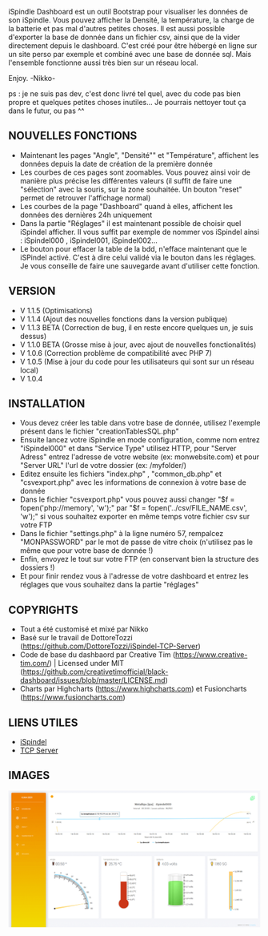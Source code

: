 iSpindle Dashboard est un outil Bootstrap pour visualiser les données de son iSpindle.
Vous pouvez afficher la Densité, la température, la charge de la batterie et pas mal d'autres petites choses.
Il est aussi possible d'exporter la base de donnée dans un fichier csv, ainsi que de la vider directement depuis le dashboard.
C'est créé pour être hébergé en ligne sur un site perso par exemple et combiné avec une base de donnée sql.
Mais l'ensemble fonctionne aussi très bien sur un réseau local.

Enjoy. -Nikko-

ps : je ne suis pas dev, c'est donc livré tel quel, avec du code pas bien propre et quelques petites choses inutiles...
Je pourrais nettoyer tout ça dans le futur, ou pas ^^

## NOUVELLES FONCTIONS

- Maintenant les pages "Angle", "Densité"" et "Température", affichent les données depuis la date de création de la première donnée
- Les courbes de ces pages sont zoomables. Vous pouvez ainsi voir de manière plus précise les différentes valeurs
  (il suffit de faire une "sélection" avec la souris, sur la zone souhaitée. Un bouton "reset" permet de retrouver l'affichage normal)
- Les courbes de la page "Dashboard" quand à elles, affichent les données des dernières 24h uniquement
- Dans la partie "Réglages" il est maintenant possible de choisir quel iSpindel afficher. Il vous suffit par exemple de nommer vos iSpindel ainsi : iSpindel000 , iSpindel001, iSpindel002...
- Le bouton pour effacer la table de la bdd, n'efface maintenant que le iSPindel activé. C'est à dire celui validé via le bouton dans les réglages.
Je vous conseille de faire une sauvegarde avant d'utiliser cette fonction.

## VERSION

- V 1.1.5 (Optimisations)
- V 1.1.4 (Ajout des nouvelles fonctions dans la version publique)
- V 1.1.3 BETA (Correction de bug, il en reste encore quelques un, je suis dessus)
- V 1.1.0 BETA (Grosse mise à jour, avec ajout de nouvelles fonctionalités)
- V 1.0.6 (Correction problème de compatibilité avec PHP 7)
- V 1.0.5 (Mise à jour du code pour les utilisateurs qui sont sur un réseau local)
- V 1.0.4


## INSTALLATION

- Vous devez créer les table dans votre base de donnée, utilisez l'exemple présent dans le fichier "creationTablesSQL.php"
- Ensuite lancez votre iSpindle en mode configuration, comme nom entrez "iSpindel000" et dans "Service Type" utilisez HTTP, pour "Server Adress" entrez l'adresse de votre website (ex: monwebsite.com) et pour "Server URL" l'url de votre dossier (ex: /myfolder/)
- Editez ensuite les fichiers "index.php" , "common_db.php" et "csvexport.php" avec les informations de connexion à votre base de donnée
- Dans le fichier "csvexport.php" vous pouvez aussi changer "$f = fopen('php://memory', 'w');" par "$f = fopen('../csv/FILE_NAME.csv', 'w');" si vous souhaitez exporter en même temps votre fichier csv sur votre FTP
- Dans le fichier "settings.php" à la ligne numéro 57, rempalcez "MONPASSWORD" par le mot de passe de vitre choix (n'utilisez pas le même que pour votre base de donnée !)
- Enfin, envoyez le tout sur votre FTP (en conservant bien la structure des dossiers !)
- Et pour finir rendez vous à l'adresse de votre dashboard et entrez les réglages que vous souhaitez dans la partie "réglages"


## COPYRIGHTS

- Tout a été customisé et mixé par Nikko
- Basé sur le travail de DottoreTozzi (https://github.com/DottoreTozzi/iSpindel-TCP-Server)
- Code de base du dashbaord par Creative Tim (https://www.creative-tim.com/)
  | Licensed under MIT (https://github.com/creativetimofficial/black-dashboard/issues/blob/master/LICENSE.md)
- Charts par Highcharts (https://www.highcharts.com) et Fusioncharts (https://www.fusioncharts.com)


## LIENS UTILES

- [iSpindel](https://github.com/universam1/iSpindel)
- [TCP Server](https://github.com/DottoreTozzi/iSpindel-TCP-Server)

## IMAGES

![Screenshot](DeleteMe.gif)
